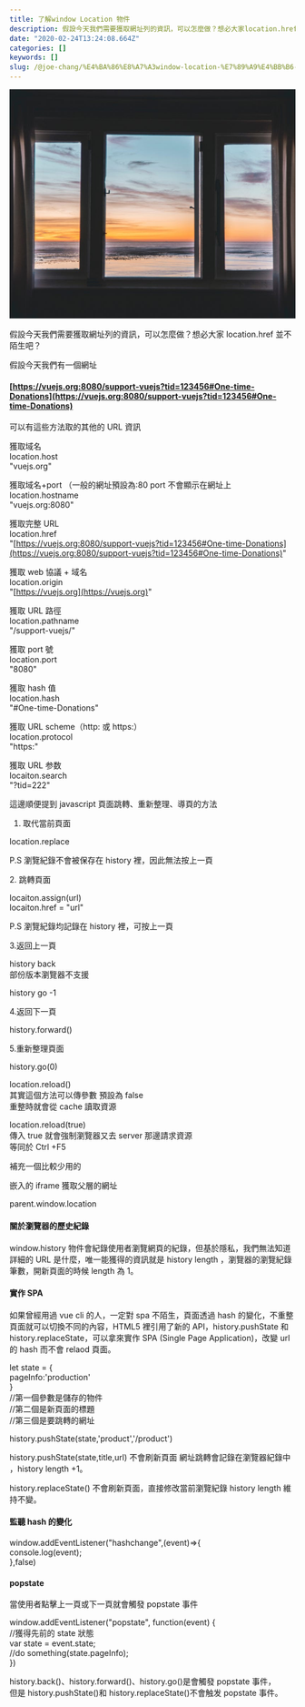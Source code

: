 ```yaml
---
title: 了解window Location 物件
description: 假設今天我們需要獲取網址列的資訊，可以怎麼做？想必大家location.href並不陌生吧？
date: "2020-02-24T13:24:08.664Z"
categories: []
keywords: []
slug: /@joe-chang/%E4%BA%86%E8%A7%A3window-location-%E7%89%A9%E4%BB%B6-ed7ee8cef540
---
```


![](./img/1__cOvGChemcFOVFZmRk5__KmA.jpeg)

假設今天我們需要獲取網址列的資訊，可以怎麼做？想必大家 location.href 並不陌生吧？

假設今天我們有一個網址

#### [https://vuejs.org:8080/support-vuejs?tid=123456#One-time-Donations](https://vuejs.org:8080/support-vuejs?tid=123456#One-time-Donations)

可以有這些方法取的其他的 URL 資訊

獲取域名  
location.host  
"vuejs.org"

獲取域名+port （一般的網址預設為:80 port 不會顯示在網址上  
location.hostname  
"vuejs.org:8080"

獲取完整 URL  
location.href  
"[https://vuejs.org:8080/support-vuejs?tid=123456#One-time-Donations](https://vuejs.org:8080/support-vuejs?tid=123456#One-time-Donations)"

獲取 web 協議 + 域名  
location.origin  
"[https://vuejs.org](https://vuejs.org)"

獲取 URL 路徑  
location.pathname  
"/support-vuejs/"

獲取 port 號  
location.port  
"8080"

獲取 hash 值  
location.hash  
"#One-time-Donations"

獲取 URL scheme（http: 或 https:）  
location.protocol  
"https:"

獲取 URL 参数  
locaiton.search  
"?tid=222"

這邊順便提到 javascript 頁面跳轉、重新整理、導頁的方法

1.  取代當前頁面

location.replace

P.S 瀏覽紀錄不會被保存在 history 裡，因此無法按上一頁

2\. 跳轉頁面

locaiton.assign(url)  
locaiton.href = "url"

P.S 瀏覽紀錄均記錄在 history 裡，可按上一頁

3.返回上一頁

history back  
部份版本瀏覽器不支援

history go -1

4.返回下一頁

history.forward()

5.重新整理頁面

history.go(0)

location.reload()  
其實這個方法可以傳參數 預設為 false  
重整時就會從 cache 讀取資源

location.reload(true)  
傳入 true 就會強制瀏覽器又去 server 那邊請求資源  
等同於 Ctrl +F5

補充一個比較少用的

嵌入的 iframe 獲取父層的網址

parent.window.location

#### 關於瀏覽器的歷史紀錄

window.history 物件會紀錄使用者瀏覽網頁的紀錄，但基於隱私，我們無法知道詳細的 URL 是什麼，唯一能獲得的資訊就是 history length ，瀏覽器的瀏覽紀錄筆數，開新頁面的時候 length 為 1。

#### 實作 SPA

如果曾經用過 vue cli 的人，一定對 spa 不陌生，頁面透過 hash 的變化，不重整頁面就可以切換不同的內容，HTML5 裡引用了新的 API，history.pushState 和 history.replaceState，可以拿來實作 SPA (Single Page Application)，改變 url 的 hash 而不會 relaod 頁面。

let state = {  
 pageInfo:'production'  
}  
//第一個參數是儲存的物件  
//第二個是新頁面的標題  
//第三個是要跳轉的網址

history.pushState(state,'product','/product')

history.pushState(state,title,url) 不會刷新頁面 網址跳轉會記錄在瀏覽器紀錄中 ，history length +1。

history.replaceState() 不會刷新頁面，直接修改當前瀏覽紀錄 history length 維持不變。

#### 監聽 hash 的變化

window.addEventListener("hashchange",(event)=>{  
 console.log(event);  
},false)

#### popstate

當使用者點擊上一頁或下一頁就會觸發 popstate 事件

window.addEventListener("popstate", function(event) {  
//獲得先前的 state 狀態  
var state = event.state;  
//do something(state.pageInfo);  
})

history.back()、history.forward()、history.go()是會觸發 popstate 事件，  
但是 history.pushState()和 history.replaceState()不會触发 popstate 事件。
